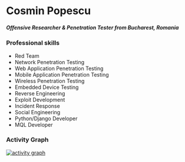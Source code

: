<h1><strong>Cosmin Popescu</strong></h1>
<h5><strong>Offensive Researcher & Penetration Tester from Bucharest, Romania</strong></h5>

### Professional skills

- Red Team
- Network Penetration Testing
- Web Application Penetration Testing
- Mobile Application Penetration Testing
- Wireless Penetration Testing
- Embedded Device Testing
- Reverse Engineering
- Exploit Development
- Incident Response
- Social Engineering
- Python/Django Developer
- MQL Developer

### Activity Graph

[![activity graph](https://activity-graph.herokuapp.com/graph?username=cosminpopesq&custom_title=Cosmin's%20activity%20graph&theme=github-light&hide_border=true)](https://github.com/cosminpopesq/github-readme-activity-graph)

